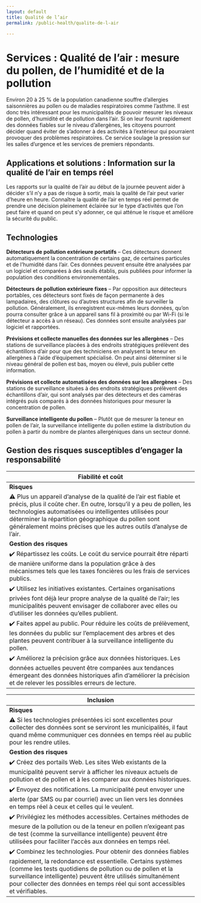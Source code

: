```yaml
---
layout: default
title: Qualité de l’air
permalink: /public-health/qualite-de-l-air

---
```

# Services : Qualité de l’air : mesure du pollen, de l’humidité et de la pollution

Environ 20 à 25 % de la population canadienne souffre d’allergies saisonnières au pollen ou de maladies respiratoires comme l’asthme. Il est donc très intéressant pour les municipalités de pouvoir mesurer les niveaux de pollen, d’humidité et de pollution dans l’air. Si on leur fournit rapidement des données fiables sur le niveau d’allergènes, les citoyens pourront décider quand éviter de s’adonner à des activités à l’extérieur qui pourraient provoquer des problèmes respiratoires. Ce service soulage la pression sur les salles d’urgence et les services de premiers répondants.

## Applications et solutions : Information sur la qualité de l’air en temps réel

Les rapports sur la qualité de l’air au début de la journée peuvent aider à décider s’il n’y a pas de risque à sortir, mais la qualité de l’air peut varier d’heure en heure. Connaître la qualité de l’air en temps réel permet de prendre une décision pleinement éclairée sur le type d’activités que l’on peut faire et quand on peut s’y adonner, ce qui atténue le risque et améliore la sécurité du public.

## Technologies

**Détecteurs de pollution extérieure portatifs** – Ces détecteurs donnent automatiquement la concentration de certains gaz, de certaines particules et de l’humidité dans l’air. Ces données peuvent ensuite être analysées par un logiciel et comparées à des seuils établis, puis publiées pour informer la population des conditions environnementales.  

**Détecteurs de pollution extérieure fixes** – Par opposition aux détecteurs portables, ces détecteurs sont fixés de façon permanente à des lampadaires, des clôtures ou d’autres structures afin de surveiller la pollution. Généralement, ils enregistrent eux-mêmes leurs données, qu’on pourra consulter grâce à un appareil sans fil à proximité ou par Wi-Fi (si le détecteur a accès à un réseau). Ces données sont ensuite analysées par logiciel et rapportées.

**Prévisions et collecte manuelles des données sur les allergènes** – Des stations de surveillance placées à des endroits stratégiques prélèvent des échantillons d’air pour que des techniciens en analysent la teneur en allergènes à l’aide d’équipement spécialisé. On peut ainsi déterminer si le niveau général de pollen est bas, moyen ou élevé, puis publier cette information. 

**Prévisions et collecte automatisées des données sur les allergènes** – Des stations de surveillance situées à des endroits stratégiques prélèvent des échantillons d’air, qui sont analysés par des détecteurs et des caméras intégrés puis comparés à des données historiques pour mesurer la concentration de pollen. 

**Surveillance intelligente du pollen** – Plutôt que de mesurer la teneur en pollen de l’air, la surveillance intelligente du pollen estime la distribution du pollen à partir du nombre de plantes allergéniques dans un secteur donné. 

## Gestion des risques susceptibles d’engager la responsabilité

| Fiabilité et coût| 
|---|
| **Risques**|  
|:warning: Plus un appareil d’analyse de la qualité de l’air est fiable et précis, plus il coûte cher. En outre, lorsqu’il y a peu de pollen, les technologies automatisées ou intelligentes utilisées pour déterminer la répartition géographique du pollen sont généralement moins précises que les autres outils d’analyse de l’air.|
|**Gestion des risques**| 
|:heavy_check_mark: Répartissez les coûts. Le coût du service pourrait être réparti de manière uniforme dans la population grâce à des mécanismes tels que les taxes foncières ou les frais de services publics.| 
|:heavy_check_mark: Utilisez les initiatives existantes. Certaines organisations privées font déjà leur propre analyse de la qualité de l’air; les municipalités peuvent envisager de collaborer avec elles ou d’utiliser les données qu’elles publient. 
|:heavy_check_mark: Faites appel au public. Pour réduire les coûts de prélèvement, les données du public sur l’emplacement des arbres et des plantes peuvent contribuer à la surveillance intelligente du pollen.| 
|:heavy_check_mark: Améliorez la précision grâce aux données historiques. Les données actuelles peuvent être comparées aux tendances émergeant des données historiques afin d’améliorer la précision et de relever les possibles erreurs de lecture.| 

| Inclusion| 
|---|
| **Risques**|  
|:warning: Si les technologies présentées ici sont excellentes pour collecter des données sont se serviront les municipalités, il faut quand même communiquer ces données en temps réel au public pour les rendre utiles.|
|**Gestion des risques**| 
|:heavy_check_mark: Créez des portails Web. Les sites Web existants de la municipalité peuvent servir à afficher les niveaux actuels de pollution et de pollen et à les comparer aux données historiques. | 
|:heavy_check_mark: Envoyez des notifications. La municipalité peut envoyer une alerte (par SMS ou par courriel) avec un lien vers les données en temps réel à ceux et celles qui le veulent.| 
|:heavy_check_mark: Privilégiez les méthodes accessibles. Certaines méthodes de mesure de la pollution ou de la teneur en pollen n’exigeant pas de test (comme la surveillance intelligente) peuvent être utilisées pour faciliter l’accès aux données en temps réel.| 
|:heavy_check_mark: Combinez les technologies. Pour obtenir des données fiables rapidement, la redondance est essentielle. Certains systèmes (comme les tests quotidiens de pollution ou de pollen et la surveillance intelligente) peuvent être utilisés simultanément pour collecter des données en temps réel qui sont accessibles et vérifiables.| 
